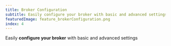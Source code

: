 ```yaml
---
title: Broker Configuration
subtitle: Easily configure your broker with basic and advanced settings
featuredImage: feature_brokerConfiguration.png
index: 4
---
```

Easily **configure your broker** with basic and advanced settings
